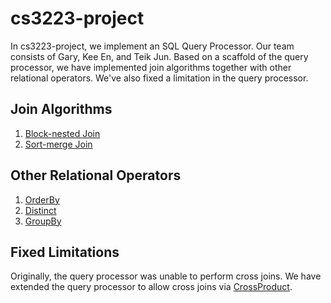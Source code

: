 # cs3223-project
In cs3223-project, we implement an SQL Query Processor. Our team consists of Gary, Kee En, and Teik Jun.
Based on a scaffold of the query processor, we have implemented join algorithms together with other relational operators. We've also fixed a limitation in the query processor.

## Join Algorithms
1. [Block-nested Join](./src/qp/operators/BlockNestedJoin.java) 
2. [Sort-merge Join](./src/qp/operators/SortMergeJoin.java) 

## Other Relational Operators
1. [OrderBy](./src/qp/operators/OrderBy.java) 
2. [Distinct](./src/qp/operators/Distinct.java) 
3. [GroupBy](./src/qp/operators/GroupBy.java) 

## Fixed Limitations
Originally, the query processor was unable to perform cross joins. We have extended the query processor to allow cross joins via [CrossProduct](./src/qp/operators/CrossProduct.java).
